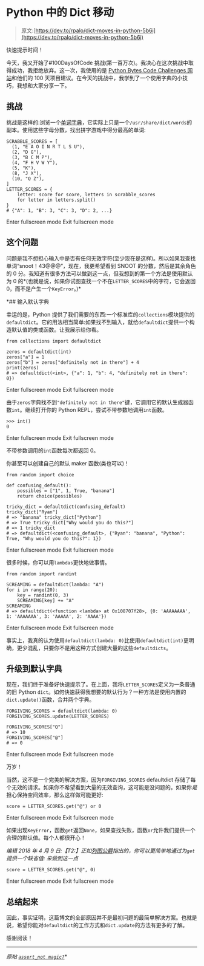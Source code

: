 # Python 中的 Dict 移动

> 原文:[https://dev.to/rpalo/dict-moves-in-python-5b6i](https://dev.to/rpalo/dict-moves-in-python-5b6i)

快速提示时间！

今天，我又开始了#100DaysOfCode 挑战(第一百万次)。我决心在这次挑战中取得成功，我拒绝放弃。这一次，我使用的是 [Python Bytes Code Challenges 网站](https://codechalleng.es/)和他们的 100 天项目建议。在今天的挑战中，我学到了一个使用字典的小技巧，我想和大家分享一下。

## 挑战

挑战是这样的:浏览一个[单词字典](https://raw.githubusercontent.com/rpalo/100DaysOfCode/master/001/dictionary.txt)，它实际上只是一个`/usr/share/dict/words`的副本。使用这些字母分数，找出拼字游戏中得分最高的单词:

```
SCRABBLE_SCORES = [
  (1, "E A O I N R T L S U"),
  (2, "D G"),
  (3, "B C M P"),
  (4, "F H V W Y"), 
  (5, "K"), 
  (8, "J X"), 
  (10, "Q Z"),
]
LETTER_SCORES = {
    letter: score for score, letters in scrabble_scores
    for letter in letters.split()
}
# {"A": 1, "B": 3, "C": 3, "D": 2, ...} 
```

Enter fullscreen mode Exit fullscreen mode

## 这个问题

问题是我不想担心输入中是否有任何无效字符(至少现在是这样)。所以如果我查找单词“snoot！43@@@”，现在，我更希望看到 SNOOT 的分数，然后是其余角色的 0 分。我知道有很多方法可以做到这一点，但我想到的第一个方法是使用默认为 0 的*(也就是说，如果你试图查找一个不在`LETTER_SCORES`中的字符，它会返回 0，而不是产生一个`KeyError`。)*

 *## 输入默认字典

幸运的是，Python 提供了我们需要的东西:一个标准库的`collections`模块提供的`defaultdict`。它的用法相当简单:如果找不到输入，就给`defaultdict`提供一个构造默认值的类或函数。让我展示给你看。

```
from collections import defaultdict

zeros = defaultdict(int)
zeros["a"] = 1
zeros["b"] = zeros["definitely not in there"] + 4
print(zeros)
# => defaultdict(<int>, {"a": 1, "b": 4, "definitely not in there": 0}) 
```

Enter fullscreen mode Exit fullscreen mode

由于`zeros`字典找不到`"definitely not in there"`键，它调用它的默认生成器函数`int`。继续打开你的 Python REPL，尝试不带参数地调用`int`函数。

```
>>> int()
0 
```

Enter fullscreen mode Exit fullscreen mode

不带参数调用的`int`函数每次都返回 0。

你甚至可以创建自己的默认 maker 函数(类也可以)！

```
from random import choice

def confusing_default():
    possibles = ["1", 1, True, "banana"]
    return choice(possibles)

tricky_dict = defaultdict(confusing_default)
tricky_dict["Ryan"]
# => "banana" tricky_dict["Python"]
# => True tricky_dict["Why would you do this?"]
# => 1 tricky_dict
# => defaultdict(<confusing_default>, {"Ryan": "banana", "Python": True, "Why would you do this?": 1}) 
```

Enter fullscreen mode Exit fullscreen mode

很多时候，你可以用`lambdas`更快地做事情。

```
from random import randint

SCREAMING = defaultdict(lambda: "A")
for i in range(20):
    key = randint(0, 3)
    SCREAMING[key] += "A"
SCREAMING
# => defaultdict(<function <lambda> at 0x108707f28>, {0: 'AAAAAAAA', 1: 'AAAAAAA', 3: 'AAAAA', 2: 'AAAA'}) 
```

Enter fullscreen mode Exit fullscreen mode

事实上，我真的认为使用`defaultdict(lambda: 0)`比使用`defaultdict(int)`更明确，更少混乱，只要你不是用这种方式创建大量的这些`defaultdicts`。

## 升级到默认字典

现在，我们终于准备好快速提示了。在上面，我将`LETTER_SCORES`定义为一条普通的旧 Python `dict`。如何快速获得我想要的默认行为？一种方法是使用内置的`dict.update()`函数，合并两个字典。

```
FORGIVING_SCORES = defaultdict(lambda: 0)
FORGIVING_SCORES.update(LETTER_SCORES)

FORGIVING_SCORES["Q"]
# => 10 
FORGIVING_SCORES["@"]
# => 0 
```

Enter fullscreen mode Exit fullscreen mode

万岁！

当然，这不是一个完美的解决方案，因为`FORGIVING_SCORES` defaultdict 存储了每个无效的请求。如果你不希望看到大量的无效查询，这可能是没问题的。如果你*是*担心保持空间效率，那么这样做可能更好:

```
score = LETTER_SCORES.get("@") or 0 
```

Enter fullscreen mode Exit fullscreen mode

如果出现`KeyError`，函数`get`返回`None`，如果查找失败，函数`or`允许我们提供一个合理的默认值。每个人都很开心！

*编辑 2018 年 4 月 9 日:【T2:】正如[列图公爵](https://dev.to/lietux)指出的，你可以更简单地通过为`get`提供一个缺省值:
来做到这一点*

```
score = LETTER_SCORES.get("@", 0) 
```

Enter fullscreen mode Exit fullscreen mode

## 总结起来

因此，事实证明，这篇博文的全部原因并不是最初问题的最简单解决方案。也就是说，希望你能对`defaultdict`的工作方式和`dict.update`的方法有更多的了解。

感谢阅读！

* * *

*原帖 [`assert_not magic?`](https://assertnotmagic.com/2018/04/08/convert-to-default-dict/)**